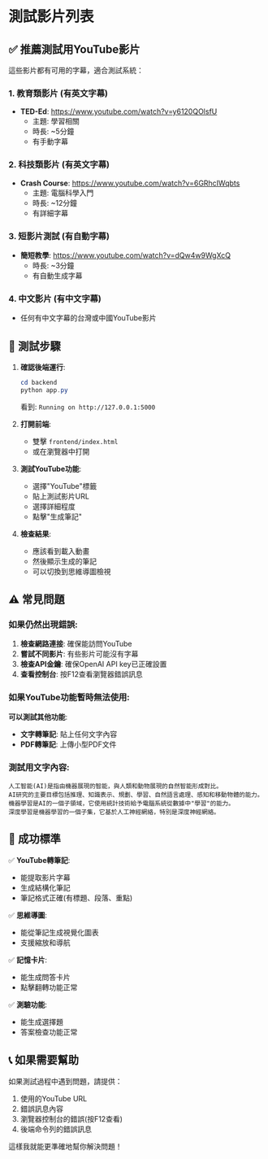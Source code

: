 # 測試影片列表

## ✅ 推薦測試用YouTube影片

這些影片都有可用的字幕，適合測試系統：

### 1. 教育類影片 (有英文字幕)
- **TED-Ed**: https://www.youtube.com/watch?v=y6120QOlsfU
  - 主題: 學習相關
  - 時長: ~5分鐘
  - 有手動字幕

### 2. 科技類影片 (有英文字幕)
- **Crash Course**: https://www.youtube.com/watch?v=6GRhcIWqbts
  - 主題: 電腦科學入門
  - 時長: ~12分鐘
  - 有詳細字幕

### 3. 短影片測試 (有自動字幕)
- **簡短教學**: https://www.youtube.com/watch?v=dQw4w9WgXcQ
  - 時長: ~3分鐘
  - 有自動生成字幕

### 4. 中文影片 (有中文字幕)
- 任何有中文字幕的台灣或中國YouTube影片

## 🔧 測試步驟

1. **確認後端運行**:
   ```powershell
   cd backend
   python app.py
   ```
   看到: `Running on http://127.0.0.1:5000`

2. **打開前端**:
   - 雙擊 `frontend/index.html`
   - 或在瀏覽器中打開

3. **測試YouTube功能**:
   - 選擇"YouTube"標籤
   - 貼上測試影片URL
   - 選擇詳細程度
   - 點擊"生成筆記"

4. **檢查結果**:
   - 應該看到載入動畫
   - 然後顯示生成的筆記
   - 可以切換到思維導圖檢視

## ⚠️ 常見問題

### 如果仍然出現錯誤:

1. **檢查網路連接**: 確保能訪問YouTube
2. **嘗試不同影片**: 有些影片可能沒有字幕
3. **檢查API金鑰**: 確保OpenAI API key已正確設置
4. **查看控制台**: 按F12查看瀏覽器錯誤訊息

### 如果YouTube功能暫時無法使用:

**可以測試其他功能**:
- **文字轉筆記**: 貼上任何文字內容
- **PDF轉筆記**: 上傳小型PDF文件

### 測試用文字內容:

```
人工智能(AI)是指由機器展現的智能，與人類和動物展現的自然智能形成對比。
AI研究的主要目標包括推理、知識表示、規劃、學習、自然語言處理、感知和移動物體的能力。
機器學習是AI的一個子領域，它使用統計技術給予電腦系統從數據中"學習"的能力。
深度學習是機器學習的一個子集，它基於人工神經網絡，特別是深度神經網絡。
```

## 🎯 成功標準

✅ **YouTube轉筆記**:
- 能提取影片字幕
- 生成結構化筆記
- 筆記格式正確(有標題、段落、重點)

✅ **思維導圖**:
- 能從筆記生成視覺化圖表
- 支援縮放和導航

✅ **記憶卡片**:
- 能生成問答卡片
- 點擊翻轉功能正常

✅ **測驗功能**:
- 能生成選擇題
- 答案檢查功能正常

## 📞 如果需要幫助

如果測試過程中遇到問題，請提供：
1. 使用的YouTube URL
2. 錯誤訊息內容
3. 瀏覽器控制台的錯誤(按F12查看)
4. 後端命令列的錯誤訊息

這樣我就能更準確地幫你解決問題！